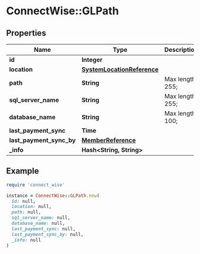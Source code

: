 # ConnectWise::GLPath

## Properties

| Name | Type | Description | Notes |
| ---- | ---- | ----------- | ----- |
| **id** | **Integer** |  | [optional] |
| **location** | [**SystemLocationReference**](SystemLocationReference.md) |  | [optional] |
| **path** | **String** |  Max length: 255; | [optional] |
| **sql_server_name** | **String** |  Max length: 255; | [optional] |
| **database_name** | **String** |  Max length: 100; | [optional] |
| **last_payment_sync** | **Time** |  | [optional] |
| **last_payment_sync_by** | [**MemberReference**](MemberReference.md) |  | [optional] |
| **_info** | **Hash&lt;String, String&gt;** |  | [optional] |

## Example

```ruby
require 'connect_wise'

instance = ConnectWise::GLPath.new(
  id: null,
  location: null,
  path: null,
  sql_server_name: null,
  database_name: null,
  last_payment_sync: null,
  last_payment_sync_by: null,
  _info: null
)
```

